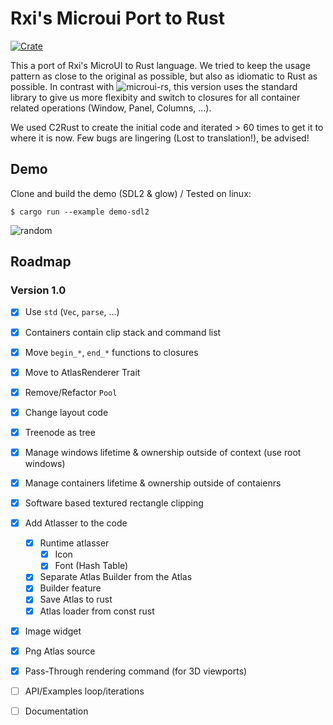 # Rxi's Microui Port to Rust
[![Crate](https://img.shields.io/crates/v/microui-redux.svg)](https://crates.io/crates/microui-redux)

This a port of Rxi's MicroUI to Rust language. 
We tried to keep the usage pattern as close to the original as possible, but also as idiomatic to Rust as possible. In contrast with ![microui-rs](https://github.com/neocogi/microui-rs), this version uses the standard library to give us more flexibity and switch to closures for all container related operations (Window, Panel, Columns, ...).

We used C2Rust to create the initial code and iterated > 60 times to get it to where it is now. Few bugs are lingering (Lost to translation!), be advised!

## Demo
Clone and build the demo (SDL2 & glow) / Tested on linux:
```
$ cargo run --example demo-sdl2
```

![random](https://github.com/eloraiby/microui-redux/raw/master/res/microui.png)

## Roadmap

### Version 1.0
- [x] Use `std` (`Vec`, `parse`, ...)
- [x] Containers contain clip stack and command list
- [x] Move `begin_*`, `end_*` functions to closures
- [x] Move to AtlasRenderer Trait
- [x] Remove/Refactor `Pool`
- [x] Change layout code
- [x] Treenode as tree
- [x] Manage windows lifetime & ownership outside of context (use root windows)
- [x] Manage containers lifetime & ownership outside of contaienrs
- [x] Software based textured rectangle clipping
- [x] Add Atlasser to the code
    - [x] Runtime atlasser
        - [x] Icon
        - [x] Font (Hash Table)
    - [x] Separate Atlas Builder from the Atlas
    - [x] Builder feature
    - [x] Save Atlas to rust
    - [x] Atlas loader from const rust
- [x] Image widget
- [x] Png Atlas source
- [x] Pass-Through rendering command (for 3D viewports)
- [ ] API/Examples loop/iterations
- [ ] Documentation

